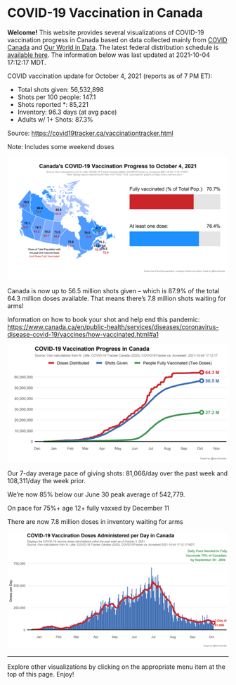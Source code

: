 COVID-19 Vaccination in Canada
==============================

**Welcome!** This website provides several visualizations of COVID-19
vaccination progress in Canada based on data collected mainly from
[COVID Canada](https://covid19tracker.ca/vaccinationtracker.html) and
[Our World in Data](https://ourworldindata.org/covid-vaccinations). The
latest federal distribution schedule is [available
here](https://www.canada.ca/en/public-health/services/diseases/2019-novel-coronavirus-infection/prevention-risks/covid-19-vaccine-treatment/vaccine-rollout.html).
The information below was last updated at 2021-10-04 17:12:17 MDT.

COVID vaccination update for October 4, 2021 (reports as of 7 PM ET):

-   Total shots given: 56,532,898
-   Shots per 100 people: 147.1
-   Shots reported \*: 85,221
-   Inventory: 96.3 days (at avg pace)
-   Adults w/ 1+ Shots: 87.3%

Source:
<a href="https://covid19tracker.ca/vaccinationtracker.html" class="uri">https://covid19tracker.ca/vaccinationtracker.html</a>

Note: Includes some weekend doses

![](Plots/plot_main.png)

Canada is now up to 56.5 million shots given – which is 87.9% of the
total 64.3 million doses available. That means there’s 7.8 million shots
waiting for arms!

Information on how to book your shot and help end this pandemic:
<a href="https://www.canada.ca/en/public-health/services/diseases/coronavirus-disease-covid-19/vaccines/how-vaccinated.html#a1" class="uri">https://www.canada.ca/en/public-health/services/diseases/coronavirus-disease-covid-19/vaccines/how-vaccinated.html#a1</a>

![](Plots/plot_total.png)

Our 7-day average pace of giving shots: 81,066/day over the past week
and 108,311/day the week prior.

We’re now 85% below our June 30 peak average of 542,779.

On pace for 75%+ age 12+ fully vaxxed by December 11

There are now 7.8 million doses in inventory waiting for arms

![](Plots/pace_national.png)

------------------------------------------------------------------------

Explore other visualizations by clicking on the appropriate menu item at
the top of this page. Enjoy!
